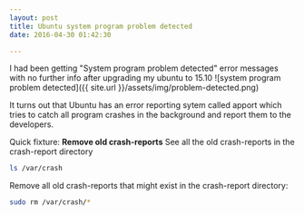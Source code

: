 ```yaml
---
layout: post
title: Ubuntu system program problem detected
date: 2016-04-30 01:42:30

---
```


I had been getting "System program problem detected" error messages with no further info after upgrading my ubuntu to 15.10
![system program problem detected]({{ site.url }}/assets/img/problem-detected.png)

It turns out that Ubuntu has an error reporting sytem called apport which tries to catch all program crashes in the background and report them to the developers.

Quick fixture: **Remove old crash-reports**
See all the old crash-reports in the crash-report directory

``` bash
ls /var/crash
```

Remove all old crash-reports that might exist in the crash-report directory:


``` bash
sudo rm /var/crash/*
```
